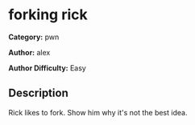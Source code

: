 # forking rick
**Category:** pwn

**Author:** alex

**Author Difficulty:** Easy

## Description
Rick likes to fork. Show him why it's not the best idea.
